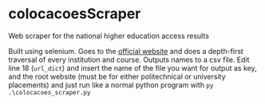 # colocacoesScraper
Web scraper for the national higher education access results

Built using selenium. Goes to the [official website](https://www.dges.gov.pt/coloc/2020/col1listas.asp) and does a depth-first traversal of every institution and course. Outputs names to a csv file.
Edit line 18 (`url_dict`) and insert the name of the file you want for output as key, and the root website (must be for either politechnical or university placements) and just run like a normal python program with `py .\colocacoes_scraper.py`
